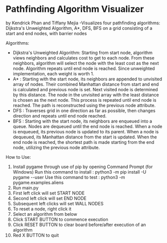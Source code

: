 # Pathfinding Algorithm Visualizer
 
by Kendrick Phan and Tiffany Mejia
-Visualizes four pathfinding algorithms: Dijkstra's Unweighted Algorithm, A*, DFS, BFS on a grid consisting of a start and end nodes, with barrier nodes

Algorithms:
- Dijkstra's Unweighted Algorithm: Starting from start node, algorithm views neighbors and calculates cost to get to each node. From these neighbors,
                                   algorithm will select the node with the least cost as the next node. Algorithm repeats until end node is reached. 
                                   Since unweighted implementation, each weight is worth 1.
- A* : Starting with the start node, its neighbors are appended to unvisited array of nodes. Their combined Manhattan distance 
       from start and end is calculated and previous node is set. Next visited node is determined by this distance. The node in the unvisited array with
       the least distance is chosen as the next node. This process is repeated until end node is reached. The path is reconstructed
       using the previous node attribute. 
- DFS : Traverses grid in one direction as far as possible, then changes direction and repeats until end node reached.
- BFS : Starting with the start node, its neighbors are enqueued into a queue. Nodes are dequeued until the end node is reached.
        When a node is enqueued, its previous node is updated to its parent. 
	When a node is dequeued, its Manhattan distance from the start is updated.
	When the end node is reached, the shortest path is made starting from the end node, utilizing the previous node attribute.

How to Use:
1. Install pygame through use of pip by opening Command Prompt (for Windows)
   Run this command to install : python3 -m pip install -U pygame --user
   Use this command to test    : python3 -m pygame.examples.aliens
2. Run main.py
3. First left click will set START NODE
4. Second left click will set END NODE
5. Subsequent left clicks will set WALL NODES
6. To reset a node, right click it
7. Select an algorithm from below
8. Click START BUTTON to commence execution
9. Click RESET BUTTON to clear board before/after execution of an algorithm
10. Red X BUTTON to quit
